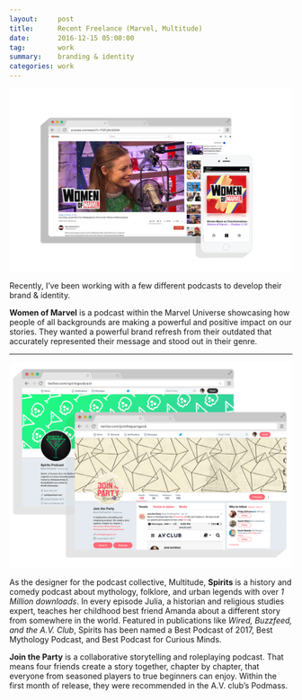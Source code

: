 ```yaml
---
layout:     post
title:      Recent Freelance (Marvel, Multitude)
date:       2016-12-15 05:00:00
tag:		work
summary:    branding & identity
categories: work
---
```


_![Podcasts](/images/Marvel_Phone.png)_

Recently, I’ve been working with a few different podcasts to develop their brand & identity.

**Women of Marvel** is a podcast within the Marvel Universe showcasing how people of all backgrounds are making a powerful and positive impact on our stories. They wanted a powerful brand refresh from their outdated that accurately represented their message and stood out in their genre.

---

_![Podcasts](/images/Podcasts_Main.png)_

As the designer for the podcast collective, Multitude, **Spirits** is a history and comedy podcast about mythology, folklore, and urban legends with over *1 Million downloads*. In every episode Julia, a historian and religious studies expert, teaches her childhood best friend Amanda about a different story from somewhere in the world. Featured in publications like *Wired, Buzzfeed, and the A.V. Club*, Spirits has been named a Best Podcast of 2017, Best Mythology Podcast, and Best Podcast for Curious Minds.

**Join the Party** is a collaborative storytelling and roleplaying podcast. That means four friends create a story together, chapter by chapter, that everyone from seasoned players to true beginners can enjoy. Within the first month of release, they were recommended in the A.V. club’s Podmass.
